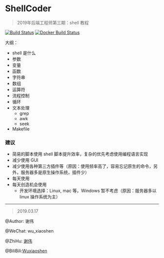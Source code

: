 # ShellCoder

> 2019年后端工程师第三期：shell 教程

[![Build Status](https://travis-ci.com/gophers-coder/shellcoder.svg?branch=master)](https://travis-ci.com/gophers-coder/shellcoder)
[![Docker Build Status](https://img.shields.io/docker/build/gophers-coder/shellcoder.svg?branch=master)](https://hub.docker.com/r/wuxiaoshen/shellcoder)

大纲：

- shell 是什么
- 参数
- 变量
- 函数
- 字符串
- 数组
- 运算符
- 流程控制
- 循环
- 文本处理
    - grep
    - awk
    - seek
- Makefile






### 建议

- 简易的脚本使用 shell 脚本提升效率，复杂的优先考虑使用编程语言实现
- 减少使用 GUI
- 减少使用各种第三方插件等（原因：使用频率高了，容易忘记原生的命令，另外，服务器多是原生操作系统，插件少）
- 每天使用
- 每天创造机会使用
    - 开发环境选择：Linux, mac 等，Windows 暂不考虑（原因：服务器多以 linux 操作系统为主）




---

> 2019.03.17

@Author: 谢伟

@WeChat: wu_xiaoshen

@ZhiHu: [谢伟](https://www.zhihu.com/people/wu-xiao-shen-16/activities)

@BiliBili:[Wuxiaoshen](https://space.bilibili.com/10056291)